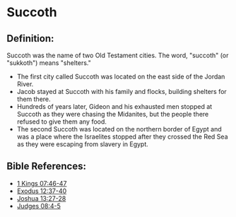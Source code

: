 # Succoth #

## Definition: ##

Succoth was the name of two Old Testament cities. The word, "succoth" (or "sukkoth") means "shelters."

* The first city called Succoth was located on the east side of the Jordan River.
* Jacob stayed at Succoth with his family and flocks, building shelters for them there.
* Hundreds of years later, Gideon and his exhausted men stopped at Succoth as they were chasing the Midanites, but the people there refused to give them any food.
* The second Succoth was located on the northern border of Egypt and was a place where the Israelites stopped after they crossed the Red Sea as they were escaping from slavery in Egypt.

## Bible References: ##

* [1 Kings 07:46-47](en/tn/1ki/help/07/46)
* [Exodus 12:37-40](en/tn/exo/help/12/37)
* [Joshua 13:27-28](en/tn/jos/help/13/27)
* [Judges 08:4-5](en/tn/jdg/help/08/04)